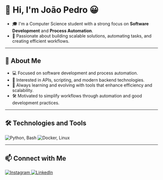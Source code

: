 # 👋 Hi, I'm João Pedro 😀

- 🎓 I'm a Computer Science student with a strong focus on **Software Development** and **Process Automation**.
- 🔧 Passionate about building scalable solutions, automating tasks, and creating efficient workflows.

  
---

## 🚀 About Me

- 💻 Focused on software development and process automation.
- 🔄 Interested in APIs, scripting, and modern backend technologies.
- 🧠 Always learning and evolving with tools that enhance efficiency and scalability.
- 🛠️ Motivated to simplify workflows through automation and good development practices.

---

## 🛠️ Technologies and Tools

<div style="display: inline_block">

<!-- Core Automation & Infra Tools -->
<img align="center" src="https://skillicons.dev/icons?i=python,js,nodejs,postman,azure" title="Python, Bash" />
<img align="center" src="https://skillicons.dev/icons?i=docker,linux,gitlab" title="Docker, Linux" />

</div>

---

## 📫 Connect with Me

<div>
  <a href="https://www.instagram.com/jpestevao_/" target="_blank">
    <img src="https://img.shields.io/badge/-Instagram-%23E4405F?style=for-the-badge&logo=instagram&logoColor=white" alt="Instagram">
  </a>
  <a href="https://www.linkedin.com/in/joaopedrobr/" target="_blank">
    <img src="https://img.shields.io/badge/-LinkedIn-%230077B5?style=for-the-badge&logo=linkedin&logoColor=white" alt="LinkedIn">
  </a>
</div>
